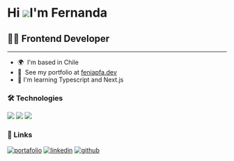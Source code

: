 Hi ![](https://user-images.githubusercontent.com/18350557/176309783-0785949b-9127-417c-8b55-ab5a4333674e.gif)I'm Fernanda
================================================================================================================================

## 👩‍💻 Frontend Developer
------------------

* 🌍  I'm based in Chile
* 📁  See my portfolio at [feniapfa.dev](http://feniapfa.dev/)
* 🧠  I'm learning Typescript and Next.js

### 🛠 Technologies

<img src="https://skillicons.dev/icons?i=git,html,css,js,ts,sass,bootstrap,tailwind,react,vite,materialui,redux,firebase" />
<img src="https://skillicons.dev/icons?i=postman,nodejs,express,sequelize,postgres" />
<img src="https://skillicons.dev/icons?i=ps,ai,figma" />

### 🔗 Links

[![portafolio](https://img.shields.io/badge/Portfolio-29F1FB?style=for-the-badge)](https://feniapfa.dev/)
[![linkedin](https://img.shields.io/badge/linkedin-0A66C2?style=for-the-badge&logo=linkedin&logoColor=white)](https://www.linkedin.com/in/fernanda-aguilar-p/)
[![github](https://img.shields.io/badge/github-181717?style=for-the-badge&logo=github&logoColor=white)](https://github.com/FeniaPfa)
